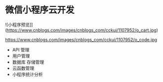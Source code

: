 #  微信小程序云开发

![小程序预览]](https://www.cnblogs.com/images/cnblogs_com/cckui/1107952/o_cart.jpg)

https://www.cnblogs.com/images/cnblogs_com/cckui/1107952/o_code.jpg

- API 管理
- 用户管理
- 数据库 存储管理
- 云函数管理
- 小程序统计分析
